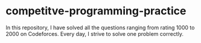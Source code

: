 # competitve-programming-practice
In this repository, I have solved all the questions ranging from rating 1000 to 2000 on Codeforces. Every day, I strive to solve one problem correctly.
